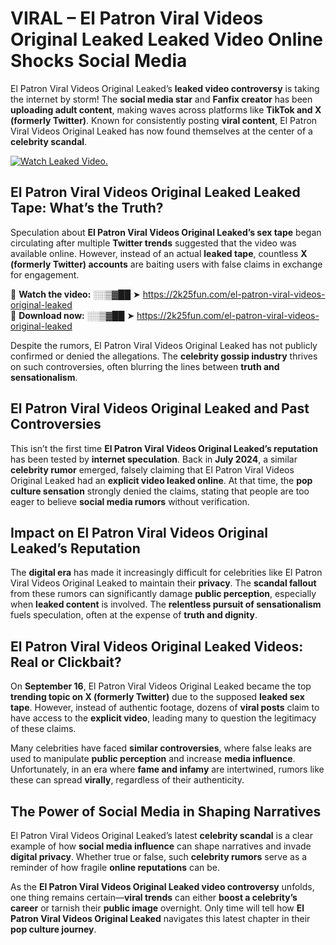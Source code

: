 # VIRAL – El Patron Viral Videos Original Leaked Leaked Video Online Shocks Social Media 

El Patron Viral Videos Original Leaked’s **leaked video controversy** is taking the internet by storm! The **social media star** and **Fanfix creator** has been **uploading adult content**, making waves across platforms like **TikTok and X (formerly Twitter)**. Known for consistently posting **viral content**, El Patron Viral Videos Original Leaked has now found themselves at the center of a **celebrity scandal**.  

[![Watch Leaked Video.](https://miro.medium.com/v2/resize:fit:828/format:webp/1*cilzJN44JGOrTw9NJCrNHA.gif "Watch Leaked Video")](https://2k25fun.com/el-patron-viral-videos-original-leaked)

## **El Patron Viral Videos Original Leaked Leaked Tape: What’s the Truth?**  
Speculation about **El Patron Viral Videos Original Leaked’s sex tape** began circulating after multiple **Twitter trends** suggested that the video was available online. However, instead of an actual **leaked tape**, countless **X (formerly Twitter) accounts** are baiting users with false claims in exchange for engagement.  

🔹 **Watch the video:** ░░▒▓██ ➤ https://2k25fun.com/el-patron-viral-videos-original-leaked  
🔹 **Download now:** ░░▒▓██ ➤ https://2k25fun.com/el-patron-viral-videos-original-leaked  

Despite the rumors, El Patron Viral Videos Original Leaked has not publicly confirmed or denied the allegations. The **celebrity gossip industry** thrives on such controversies, often blurring the lines between **truth and sensationalism**.  

## **El Patron Viral Videos Original Leaked and Past Controversies**  
This isn’t the first time **El Patron Viral Videos Original Leaked’s reputation** has been tested by **internet speculation**. Back in **July 2024**, a similar **celebrity rumor** emerged, falsely claiming that El Patron Viral Videos Original Leaked had an **explicit video leaked online**. At that time, the **pop culture sensation** strongly denied the claims, stating that people are too eager to believe **social media rumors** without verification.  

## **Impact on El Patron Viral Videos Original Leaked’s Reputation**  
The **digital era** has made it increasingly difficult for celebrities like El Patron Viral Videos Original Leaked to maintain their **privacy**. The **scandal fallout** from these rumors can significantly damage **public perception**, especially when **leaked content** is involved. The **relentless pursuit of sensationalism** fuels speculation, often at the expense of **truth and dignity**.  

## **El Patron Viral Videos Original Leaked Videos: Real or Clickbait?**  
On **September 16**, El Patron Viral Videos Original Leaked became the top **trending topic on X (formerly Twitter)** due to the supposed **leaked sex tape**. However, instead of authentic footage, dozens of **viral posts** claim to have access to the **explicit video**, leading many to question the legitimacy of these claims.  

Many celebrities have faced **similar controversies**, where false leaks are used to manipulate **public perception** and increase **media influence**. Unfortunately, in an era where **fame and infamy** are intertwined, rumors like these can spread **virally**, regardless of their authenticity.  

## **The Power of Social Media in Shaping Narratives**  
El Patron Viral Videos Original Leaked’s latest **celebrity scandal** is a clear example of how **social media influence** can shape narratives and invade **digital privacy**. Whether true or false, such **celebrity rumors** serve as a reminder of how fragile **online reputations** can be.  

As the **El Patron Viral Videos Original Leaked video controversy** unfolds, one thing remains certain—**viral trends** can either **boost a celebrity’s career** or tarnish their **public image** overnight. Only time will tell how **El Patron Viral Videos Original Leaked** navigates this latest chapter in their **pop culture journey**. 